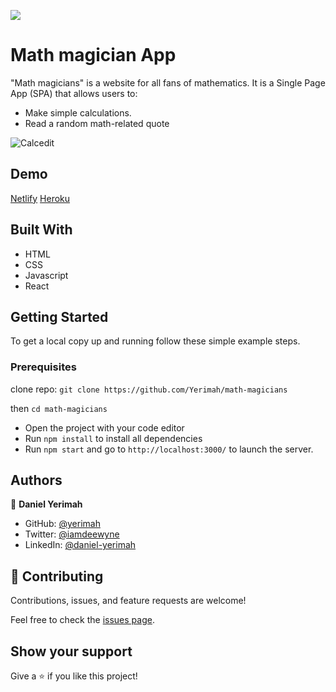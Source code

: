 ![](https://img.shields.io/badge/Microverse-blueviolet)

# Math magician App

"Math magicians" is a website for all fans of mathematics. It is a Single Page App (SPA) that allows users to:

- Make simple calculations.
- Read a random math-related quote

![Calcedit](https://user-images.githubusercontent.com/71140133/155229108-4c20b7bc-1d89-407a-b581-70340ef674ff.PNG)

## Demo

[Netlify](https://math-magic-project.netlify.app/)
[Heroku]()

## Built With

- HTML 
- CSS
- Javascript
- React

## Getting Started

To get a local copy up and running follow these simple example steps.

### Prerequisites

clone repo: `git clone https://github.com/Yerimah/math-magicians`

then
`cd math-magicians`

- Open the project with your code editor
- Run `npm install` to install all dependencies
- Run `npm start` and go to `http://localhost:3000/` to launch the server.

## Authors

👤 **Daniel Yerimah**

- GitHub: [@yerimah](https://github.com/yerimah)
- Twitter: [@iamdeewyne](https://twitter.com/iamdeewyne)
- LinkedIn: [@daniel-yerimah](https://www.linkedin.com/in/daniel-yerimah/)


## 🤝 Contributing

Contributions, issues, and feature requests are welcome!

Feel free to check the [issues page](https://github.com/Yerimah/math-magicians/issues).

## Show your support

Give a ⭐️ if you like this project!
